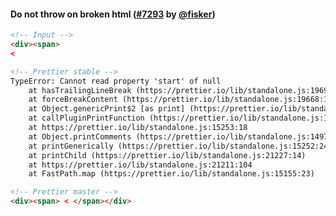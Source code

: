 #### Do not throw on broken html ([#7293](https://github.com/prettier/prettier/pull/7293) by [@fisker](https://github.com/fisker))

<!-- prettier-ignore -->
```html
<!-- Input -->
<div><span>
< 

<!-- Prettier stable -->
TypeError: Cannot read property 'start' of null
    at hasTrailingLineBreak (https://prettier.io/lib/standalone.js:19694:169)
    at forceBreakContent (https://prettier.io/lib/standalone.js:19668:154)
    at Object.genericPrint$2 [as print] (https://prettier.io/lib/standalone.js:21068:126)
    at callPluginPrintFunction (https://prettier.io/lib/standalone.js:15302:20)
    at https://prettier.io/lib/standalone.js:15253:18
    at Object.printComments (https://prettier.io/lib/standalone.js:14974:19)
    at printGenerically (https://prettier.io/lib/standalone.js:15252:24)
    at printChild (https://prettier.io/lib/standalone.js:21227:14)
    at https://prettier.io/lib/standalone.js:21211:104
    at FastPath.map (https://prettier.io/lib/standalone.js:15155:23)

<!-- Prettier master -->
<div><span> < </span></div>
```
